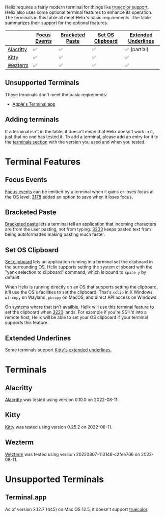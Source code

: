 Helix requires a fairly modern terminal for things like [truecolor support](https://github.com/termstandard/colors). Helix also uses some optional terminal features to enhance its operation. The terminals in this table all meet Helix's basic requirements. The table summarizes their support for the optional features.

|           |[Focus Events]|[Bracketed Paste]|[Set OS Clipboard]|[Extended Underlines]|
|-----------|--------------|-----------------|------------------|------------------|
|[Alacritty]| ✅           | ✅              | ✅               | ✅ (partial)     |
|[Kitty]    | ✅           | ✅              | ✅               | ✅               |
|[Wezterm]  | ✅           | ✅              | ✅               | ✅               |

[Focus Events]: #focus-events
[Bracketed Paste]: #bracketed-paste
[Set OS Clipboard]: #set-os-clipboard
[Extended Underlines]: #extended-underlines
[Alacritty]: #alacritty
[Kitty]: #kitty
[Wezterm]: #wezterm

## Unsupported Terminals
These terminals don't meet the basic reqirements:
* [Apple's Terminal.app](#terminalapp)

## Adding terminals
If a terminal isn't in the table, it doesn't mean that Helix doesn't work in it, just that no one has tested it. To add a terminal, please add an entry for it to the [terminals section](#terminals) with the version you used and when you tested.

# Terminal Features
## Focus Events
[Focus events](https://terminalguide.namepad.de/mode/p1004/) can be emitted by a terminal when it gains or loses focus at the OS level.
[3178](https://github.com/helix-editor/helix/pull/3178) added an option to save when it loses focus.

## Bracketed Paste
[Bracketed paste](https://en.wikipedia.org/wiki/Bracketed-paste) lets a terminal tell an application that incoming characters are from the user pasting, not from typing.
[3233](https://github.com/helix-editor/helix/pull/3233) keeps pasted text from being autoformatted making pasting much faster.

## Set OS Clipboard
[Set clipboard](https://terminalguide.namepad.de/seq/osc-52/) lets an application running in a terminal set the clipboard in the surrounding OS.
Helix supports setting the system clipboard with the "yank selection to clipboard" command, which is bound to `space y` by default.

When Helix is running directly on an OS that supports setting the clipboard, it'll use the OS's facilities to set the clipboard.
That's `xclip` in X Windows, `wl-copy` on Wayland, `pbcopy` on MacOS, and direct API access on Windows.

On systems where that isn't availble, Helix will use this terminal feature to set the clipboard when [3220](https://github.com/helix-editor/helix/pull/3220) lands.
For example if you're SSH'd into a remote host, Helix will be able to set your OS clipboard if your terminal supports this feature.

## Extended Underlines
Some terminals support [Kitty's extended underlines.](https://sw.kovidgoyal.net/kitty/underlines/)

# Terminals
## Alacritty
[Alacritty](https://alacritty.org/) was tested using version 0.10.0 on 2022-08-11.

## Kitty
[Kitty](https://sw.kovidgoyal.net/kitty/) was tested using version 0.25.2 on 2022-08-11.

## Wezterm
[Wezterm](https://wezfurlong.org/wezterm/) was tested using version 20220807-113146-c2fee766 on 2022-08-11.

# Unsupported Terminals
## Terminal.app
As of version 2.12.7 (445) on Mac OS 12.5, it doesn't support [truecolor](https://github.com/termstandard/colors).
